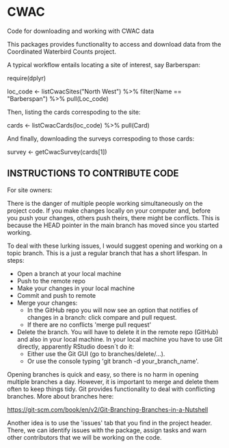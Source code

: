 # CWAC
Code for downloading and working with CWAC data

This packages provides functionality to access and download data from the Coordinated Waterbird Counts project.

A typical workflow entails locating a site of interest, say Barberspan:

require(dplyr)

loc_code <- listCwacSites("North West") %>% filter(Name == "Barberspan") %>% pull(Loc_code)

Then, listing the cards correspoding to the site:

cards <- listCwacCards(loc_code) %>% pull(Card)

And finally, downloading the surveys correspoding to those cards:

survey <- getCwacSurvey(cards[1])

## INSTRUCTIONS TO CONTRIBUTE CODE

For site owners:

There is the danger of multiple people working simultaneously on the project code. If you make changes locally on your computer and, before you push your changes, others push theirs, there might be conflicts. This is because the HEAD pointer in the main branch has moved since you started working. 

To deal with these lurking issues, I would suggest opening and working on a topic branch. This is a just a regular branch that has a short lifespan. In steps:

- Open a branch at your local machine
- Push to the remote repo
- Make your changes in your local machine
- Commit and push to remote
- Merge your changes:
  - In the GitHub repo you will now see an option that notifies of changes in a branch: click compare and pull request.
  - If there are no conflicts 'merge pull request'
- Delete the branch. You will have to delete it in the remote repo (GitHub) and also in your local machine. In your local machine you have to use Git directly, apparently RStudio doesn´t do it:
  - Either use the Git GUI (go to branches/delete/...).
  - Or use the console typing 'git branch -d your_branch_name'.

Opening branches is quick and easy, so there is no harm in opening multiple branches a day. However, it is important to merge and delete them often to keep things tidy. Git provides functionality to deal with conflicting branches. More about branches here:

https://git-scm.com/book/en/v2/Git-Branching-Branches-in-a-Nutshell

Another idea is to use the 'issues' tab that you find in the project header. There, we can identify issues with the package, assign tasks and warn other contributors that we will be working on the code.
